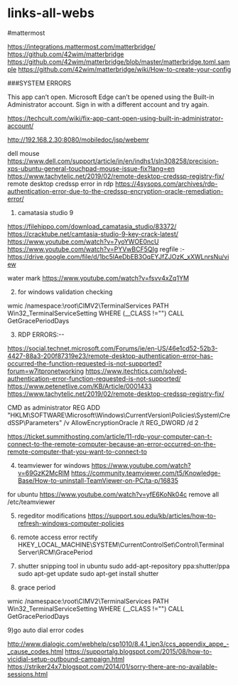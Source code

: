 # links-all-webs

#mattermost


https://integrations.mattermost.com/matterbridge/
https://github.com/42wim/matterbridge
https://github.com/42wim/matterbridge/blob/master/matterbridge.toml.sample
https://github.com/42wim/matterbridge/wiki/How-to-create-your-config




###SYSTEM ERRORS

This app can’t open.
Microsoft Edge can’t be opened using the Built-in Administrator account. Sign in with a different account and try again.

https://techcult.com/wiki/fix-app-cant-open-using-built-in-administrator-account/



http://192.168.2.30:8080/mobiledoc/jsp/webemr

dell mouse
https://www.dell.com/support/article/in/en/indhs1/sln308258/precision-xps-ubuntu-general-touchpad-mouse-issue-fix?lang=en
https://www.tachytelic.net/2019/02/remote-desktop-credssp-registry-fix/
remote desktop credssp error in rdp
https://4sysops.com/archives/rdp-authentication-error-due-to-the-credssp-encryption-oracle-remediation-error/



1) camatasia studio 9

https://filehippo.com/download_camatasia_studio/83372/
https://cracktube.net/camtasia-studio-9-key-crack-latest/
https://www.youtube.com/watch?v=7yoYWOE0ncU
https://www.youtube.com/watch?v=PYVwBCF5QIg
regfile :- https://drive.google.com/file/d/1bc5lAeDbEB3OqEYJfZJOzK_xXWLnrsNu/view

water mark
https://www.youtube.com/watch?v=fsvv4xZq1YM

2) for windows validation checking

wmic /namespace:\\root\CIMV2\TerminalServices PATH Win32_TerminalServiceSetting WHERE (__CLASS !="") CALL GetGracePeriodDays

3) RDP ERRORS:-- 

 https://social.technet.microsoft.com/Forums/ie/en-US/46e1cd52-52b3-4427-88a3-200f87319e23/remote-desktop-authentication-error-has-occurred-the-function-requested-is-not-supported?forum=w7itpronetworking
 https://www.itechtics.com/solved-authentication-error-function-requested-is-not-supported/
 https://www.petenetlive.com/KB/Article/0001433
https://www.tachytelic.net/2019/02/remote-desktop-credssp-registry-fix/

CMD as administrator
REG ADD "HKLM\SOFTWARE\Microsoft\Windows\CurrentVersion\Policies\System\CredSSP\Parameters" /v AllowEncryptionOracle /t REG_DWORD /d 2

 https://ticket.summithosting.com/article/11-rdp-your-computer-can-t-connect-to-the-remote-computer-because-an-error-occurred-on-the-remote-computer-that-you-want-to-connect-to

4) teamviewer
for windows
https://www.youtube.com/watch?v=69GzK2McRlM
https://community.teamviewer.com/t5/Knowledge-Base/How-to-uninstall-TeamViewer-on-PC/ta-p/16835

for ubuntu 
https://www.youtube.com/watch?v=yfE6KoNk04c
remove all /etc/teamviewer


5) regeditor modifications
https://support.sou.edu/kb/articles/how-to-refresh-windows-computer-policies

6) remote access error rectify
HKEY_LOCAL_MACHINE\SYSTEM\CurrentControlSet\Control\Terminal Server\RCM\GracePeriod

7) shutter snipping tool in ubuntu
	sudo add-apt-repository ppa:shutter/ppa
	sudo apt-get update
	sudo apt-get install shutter


8) grace period

wmic /namespace:\\root\CIMV2\TerminalServices PATH Win32_TerminalServiceSetting WHERE (__CLASS !="") CALL GetGracePeriodDays


9)go auto dial error codes

http://www.dialogic.com/webhelp/csp1010/8.4.1_ipn3/ccs_appendix_appe_-_cause_codes.html
https://supportalg.blogspot.com/2015/08/how-to-vicidial-setup-outbound-campaign.html
https://striker24x7.blogspot.com/2014/01/sorry-there-are-no-available-sessions.html


